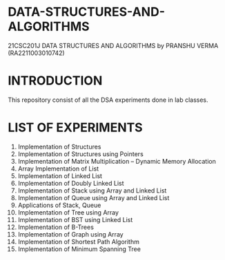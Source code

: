 # DATA-STRUCTURES-AND-ALGORITHMS
21CSC201J DATA STRUCTURES AND ALGORITHMS by PRANSHU VERMA (RA2211003010742)

# INTRODUCTION
This repository consist of all the DSA experiments done in lab classes.

# LIST OF EXPERIMENTS
01. Implementation of Structures
02. Implementation of Structures using Pointers
03. Implementation of Matrix Multiplication – Dynamic Memory Allocation
04. Array Implementation of List
05. Implementation of Linked List
06. Implementation of Doubly Linked List
07. Implementation of Stack using Array and Linked List
08. Implementation of Queue using Array and Linked List
09. Applications of Stack, Queue
10. Implementation of Tree using Array
11. Implementation of BST using Linked List
12. Implementation of B-Trees
13. Implementation of Graph using Array
14. Implementation of Shortest Path Algorithm
15. Implementation of Minimum Spanning Tree
